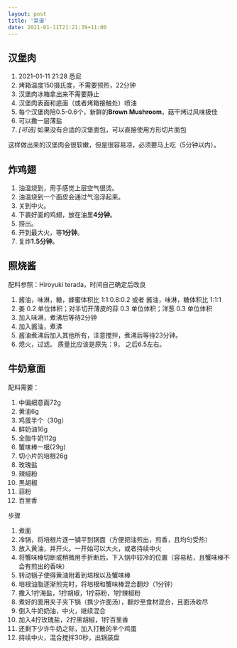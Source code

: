 ```yaml
---
layout: post
title: '菜谱'
date: 2021-01-11T21:21:39+11:00
---
```


## 汉堡肉 
1. 2021-01-11 21:28 悉尼
2. 烤箱温度150摄氏度，不需要预热，22分钟
3. 汉堡肉冰箱拿出来不需要静止
4. 汉堡肉表面和底面（或者烤箱接触处）喷油
5. 每个汉堡肉陪0.5-0.6个，新鲜的**Brown Mushroom**，菇干烤过风味极佳
6. 可以撒一层薄盐
7. *\[可选\]* 如果没有合适的汉堡面包，可以直接使用方形切片面包

这样做出来的汉堡肉会很软嫩，但是很容易凉，必须要马上吃（5分钟以内）。

## 炸鸡翅
1. 油温烧到，用手感觉上层空气很烫。
2. 油温烧到一个面皮会通过气泡浮起来。
3. 关到中火。
4. 下裹好面的鸡翅，放在油里**4分钟**。
5. 捞出。
6. 开到最大火，等**1分钟**。
7. 复炸**1.5分钟**。

## 照烧酱

配料参照：Hiroyuki terada，时间自己确定后改良
1. 酱油，味淋，糖，蜂蜜体积比 1:1:0.8:0.2 或者 酱油，味淋，糖体积比 1:1:1
2. 姜 0.2 单位体积；对半切开薄皮的蒜 0.3 单位体积；洋葱 0.3 单位体积
3. 加入味淋，煮沸后等待2分钟
4. 加入酱油，煮沸
5. 酱油煮沸后加入其他所有，注意搅拌，煮沸后等待23分钟。
6. 熄火，过滤。 质量比应该是原先：9， 之后6.5左右。

## 牛奶意面
配料需要：
1. 中偏细意面72g
2. 黄油6g
3. 鸡蛋半个（30g）
4. 鲜奶油16g
5. 全脂牛奶112g
6. 蟹味棒一根(29g)
7. 切小片的培根26g
8. 玫瑰盐
9. 辣椒粉
10. 黑胡椒
11. 蒜粉
12. 百里香

步骤
1. 煮面
2. 冷锅，将培根片逐一铺平到锅面（方便把油煎出，煎香，且均匀受热）
3. 放入黄油，并开火。一开始可以大火，或者持续中火
4. 将蟹味棒切断或稍微用手折断后，下入锅中较冷的位置（容易粘，且蟹味棒不会有煎出的香味）
4. 转动锅子使得黄油附着到培根以及蟹味棒
5. 培根油脂逐渐煎完时，将培根和蟹味棒混合翻炒（1分钟）
6. 撒入1拧海盐，1拧胡椒，1拧蒜粉，1拧辣椒粉
7. 煮好的面用夹子夹下锅（携少许面汤），翻炒至食材混合，且面汤收尽
8. 倒入牛奶奶油，中火，继续混合
9. 加入4拧玫瑰盐，2拧黑胡椒，1拧百里香
10. 还剩下少许牛奶之际，加入打散的半个鸡蛋
11. 持续中火，混合搅拌30秒，出锅装盘

